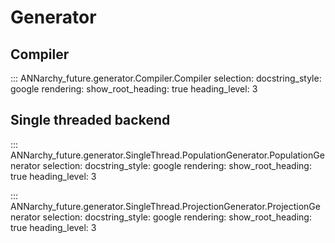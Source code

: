 # Generator

## Compiler

::: ANNarchy_future.generator.Compiler.Compiler
    selection:
      docstring_style: google
    rendering:
      show_root_heading: true
      heading_level: 3

## Single threaded backend


::: ANNarchy_future.generator.SingleThread.PopulationGenerator.PopulationGenerator
    selection:
      docstring_style: google
    rendering:
      show_root_heading: true
      heading_level: 3

::: ANNarchy_future.generator.SingleThread.ProjectionGenerator.ProjectionGenerator
    selection:
      docstring_style: google
    rendering:
      show_root_heading: true
      heading_level: 3